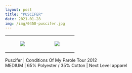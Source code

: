 ```yaml
---
layout: post
title: "PUSCIFER"
date: 2021-01-28
img: /img/0458-puscifer.jpg
---
```




<table style="width:100%;"><tr><td style="vertical-align:top;">
      <figure class="tmblr-full" data-orig-height="2048" data-orig-width="1365" data-orig-src="https://concertshirts.netlify.app/shirts/0458/0458-01.jpg"><img src="https://64.media.tumblr.com/3026a8c9763b66307a75b3b7fc695668/e21cf76051e66d95-80/s540x810/97fb19200106a2d88318c78d69f42ab7de62ab90.jpg" data-orig-height="2048" data-orig-width="1365" data-orig-src="https://concertshirts.netlify.app/shirts/0458/0458-01.jpg"/></figure></td>
    <td style="vertical-align:top;">
      <figure class="tmblr-full" data-orig-height="2048" data-orig-width="1365" data-orig-src="https://concertshirts.netlify.app/shirts/0458/0458-02.jpg"><img src="https://64.media.tumblr.com/6d649fff64116eda07896c493ec18fe6/e21cf76051e66d95-42/s540x810/5b3261e59a6c2590a4a67a63994557340a0824aa.jpg" data-orig-height="2048" data-orig-width="1365" data-orig-src="https://concertshirts.netlify.app/shirts/0458/0458-02.jpg"/></figure></td>
  </tr></table><p>
  Puscifer | Conditions Of My Parole Tour 2012<br/>MEDIUM | 65% Polyester / 35% Cotton | Next Level apparel
</p>
